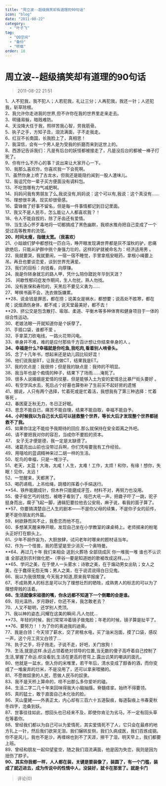 ```yaml
---
title: "周立波--超级搞笑却有道理的90句话"
icon: "blog"
date: "2011-08-22"
category:
  - "叶子飞"
tag:
  - "QQ空间"
  - "备份"
  - "转载"
order: 18
---
```

# 周立波--超级搞笑却有道理的90句话
> 2011-08-22 21:51


1、人不犯我，我不犯人；人若犯我，礼让三分；人再犯我，我还一针；人还犯我，斩草除根。  
2、我允许你走进我的世界,但不许你在我的世界里走来走去。  
3、明骚易躲，暗贱难防。  
4、天没降大任于我，照样苦我心智，劳我筋骨。  
5、执子之手，方知子丑，泪流满面，子不走我走。  
6、红豆不长南国，长我脸上了，真相思！  
7、我深信，会有一个男人是为受我的折磨而来到这世上的。  
8、西游记告诉我们：凡是有后台的妖怪都被接走了，凡是没后台的都被一棒子打死了。  
9、你有什么不开心的事？说出来让大家开心一下。  
10、我那么喜欢你，你喜欢我一下会死啊。  
11、虽然你身上喷了古龙水，但我还是能隐约闻到一股人渣味儿。  
12、我诅咒你一辈子买方便面没有调料包。  
13、不吃饱哪有力气减肥啊。  
14、妈妈问我有男朋友了么,我说没有,妈妈说：这个可以有,我说：这个真没有……  
15、理想很丰满，现实却很骨感。  
16、雷锋做了好事不留名，但是每一件事情都记到日记里面。  
17、我又不是人民币，怎么能让人人都喜欢我？！  
18、令人不能自拔的，除了牙齿还有爱情。  
19、当生活心怀歹毒地将一切都搞成了黑色幽默，我顺水推舟把自己变成了一个受过高等教育的流氓。  
**20、时间太瘦，指缝太宽。（我喜欢）**  
21、小姑娘们梦中都想找一匹白马，睁开眼发现满世界都是灰不溜秋的驴，悲痛欲绝后，只能从驴群中挑个身强力壮的，这样的驴就被命名为：经济适用男 。  
22、我就要哭，我就要闹，一宿一宿不睡觉，手里拿瓶安眠药，拿根小绳要上吊。再丑也要谈恋爱，谈到世界充满爱。  
23、我们的目标：向钱看，向厚赚。  
24、我是你转身就忘的路人甲，凭什么陪你蹉跎年华到天涯？  
25、 间歇性郁闷症发作期间，生人勿扰，熟人勿找。  
26、没有医保和寿险的，天黑后不要见义勇为……  
27、琴棋书画不会，洗衣做饭嫌累。  
**28、说金钱是罪恶，都在捞；说美女是祸水，都想要；说高处不胜寒，都在爬；说烟酒伤身体，都不戒；说天堂最美好，都不去！  
**29、挤公交是包含散打、瑜珈、柔道、平衡木等多种体育和健身项目于一体的综合性运动。  
30、老娘法眼一开就知道你是个妖孽了。  
31、手插口袋，谁都不爱 。  
32、手拿菜刀砍电线，一路火花带闪电。  
33、单身并不难，难的是应付那些千方百计想让你结束单身的人 。  
**34、幸福是什么?幸福就是你吃鱼,我吃肉,看着别人啃骨头。**  
35、念了十几年书，想起来还是幼儿园比较好混！  
36、他们说我是BT，让我去做CT，结果我是ET。  
37、我的优点是：我很帅；但是我的缺点是：我帅的不明显。  
38、我当年也是个痴情的种子，结果下了场雨……淹死了。  
39、很多人说婚姻是爱情的坟墓，但是能够入土为安的爱情总比暴尸街头要好 。  
40、有空学风水去，死后占个好墓也算弥补了生前买不起好房的遗憾  
41、据说，人只有两个选择，忙着死或是忙着活，我想我有了第三种选择：忙着等死 。  
42、春困夏乏秋无力，冬日正好眠。  
43、思念不能自已，痛苦不能自理，结果不能自取，幸福不能自予。  
**44、小时候我以为自己长大后可以拯救整个世界，等长大后才发现整个世界都拯救不了我。**  
45、如果你注定不能给予我期待的回应.那么就保持在安全距离之外吧。  
46、请不要把我对你的容忍，当成你不要脸的资本。  
47、 女子无才便是德，我一定是太缺德了。  
48、诸葛亮出山前也没带过兵啊，你们凭啥要我有工作经验。  
49、用嘻哈的蓝调精神来过二胡一样的生活。  
50、鸵鸟的幸福，只是一堆沙子。  
51、老天，太蓝！大海，太咸！人生，太难！工作，太烦！和你，有缘！想你，失眠！见你，太远！  
52、一觉醒来，天都黑了。  
53、喝药递瓶，上吊给绳，跳楼的挥着小手绢送行。  
**54、铁杵能磨成针，但木杵只能磨成牙签，材料不对，再努力也没用。  
55、傻子偷乞丐的钱包，被瞎子看到了，哑巴大吼一声，把聋子吓了一跳，驼子挺身而出，瘸子飞起一脚，通辑犯要拉他去公安局，麻子说，看我的面子算了。  
**57、你要搞清楚自己人生的剧本——不是你父母的续集，不是你子女的前传，更不是你朋友的外篇。  
59、树欲静而风不止，我愈恋而他不在。  
60、多想某天醒来睁开眼，发现自己坐在小学教室的课桌椅上。老师掷来的粉笔头正好打在额头上。  
61、少年不胡作妄为，大胆放肆，试问老年时哪来的题材话当年。  
62、作为一个怪兽，我的愿望是至少消灭一个奥特曼。  
**64、再过几十年 我们来相会 送到火葬场 全部烧成灰 你一堆我一堆 谁也不认识谁 全部送到农村做化肥~（李谷一要是知道她的歌被改成这样。。。）  
**65、学问之美，在于使人一头雾水；诗歌之美，在于煽动男女出轨；女人之美，在于蠢得无怨无悔；男人之美，在于说谎说得白日见鬼。  
66、我以为我很颓废,今天我才知道,原来我早报废了。  
67、不成熟男人的标志是可以为了理想壮烈的牺牲，成熟男人的标志的可以为了理想卑贱的活着。  
**68、生活就像宋祖德的嘴，你永远都不知道下一个倒霉的会是谁。**  
69、阳光温热，岁月静好，你还不来，我怎敢老去？  
70、人又不聪明，还学别人秃顶。  
71、我以神的姿态,闪耀在这美的瞬间.凡人勿扰…  
**73、年轻的时候，我们常常冲着镜子做鬼脸；年老的时候，镜子算是扯平了。  
**76、要努力！！为了你的奥迪我的迪奥。  
77、我是白领：今天领了薪水，交了房租水电，买了油米泡面，摸了口袋，感叹一声，这个月工资又白领了…  
78、执子之手，将子拖走。子说不走，好吧，关门放狗！  
79、生活,就是这样.永远占领着绝对领导的位置,当无数的傻子高呼着自己控制了生活,掌握了命运.却没看到,生活在更高的苍穹上.露出讥笑的嘲讽的面孔。  
80、他就是一盆水，倒入你的米堆里，若干年后，清水变成了醇香的酒，而你变成了一堆废弃的烂米，不是没用了，还可以拿来喂猪的。  
81、不愿做奴隶的人民，愿做人民币的奴隶。  
83、我不是天桥上算命的，唠不出那么多你爱听的磕。  
84、生活二字二几十年来回味得我大小脑抽搐，脊髓痉挛。始终不得要领。  
85、真的猛士，敢于直面自己未化妆的脸。  
86、天山童姥——外表正太，内心却有三百六十五道裂痕，每道裂痕上书春夏秋冬四字，沧桑到妖。  
87、世事往往如此，想回头也已经来不及，即使你肯沦为劣马，不一定有回头草在等着你。  
88、曾经我们都以为自己可以为爱情死，其实爱情死不了人，它只会在最疼的地方扎上一针，然后我们欲哭无泪，我们辗转反侧，我们久病成医，我们百炼成钢。你不是风儿，我也不是沙，再缠绵也到不了天涯，擦干了泪，明天早上，我们都要上班。  
89、曾经和朋友一起仰望星空，随之我们泪流满面，他是因为失恋，我则是因为扭伤了脖子。  
**90、其实你我都一样，人人都在装，关键是要装像了，装圆了，有一个门槛，装成了就迈进去，成为传说中的性情中人，没装好，就卡在那里了。就是卡门**
> 评论(0)

